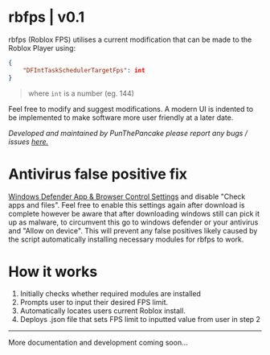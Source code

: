 # rbfps | v0.1
rbfps (Roblox FPS) utilises a current modification that can be made to the Roblox Player using:

```json
{
    "DFIntTaskSchedulerTargetFps": int
}
```

>where ```int``` is a number (eg. 144)

Feel free to modify and suggest modifications. A modern UI is indented to be implemented to make software more user friendly at a later date.

*Developed and maintained by PunThePancake please report any bugs / issues [here.](https://github.com/PunThePancake/rbfps/issues)*
# Antivirus false positive fix
[Windows Defender App & Browser Control Settings](ms-settings:windowsdefender-appbrowser) and disable "Check apps and files". Feel free to enable this settings again after download is complete however be aware that after downloading windows still can pick it up as malware, to circumvent this go to windows defender or your antivirus and "Allow on device".
 This will prevent any false positives likely caused by the script automatically installing necessary modules for rbfps to work.
# How it works
1. Initially checks whether required modules are installed
2. Prompts user to input their desired FPS limit.
3. Automatically locates users current Roblox install.
4. Deploys .json file that sets FPS limit to inputted value from user in step 2

---

More documentation and development coming soon...
